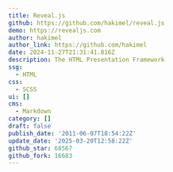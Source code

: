 ```yaml
---
title: Reveal.js
github: https://github.com/hakimel/reveal.js
demo: https://revealjs.com
author: hakimel
author_link: https://github.com/hakimel
date: 2024-11-27T21:31:41.816Z
description: The HTML Presentation Framework
ssg:
  - HTML
css:
  - SCSS
ui: []
cms:
  - Markdown
category: []
draft: false
publish_date: '2011-06-07T18:54:22Z'
update_date: '2025-03-20T12:58:22Z'
github_star: 68567
github_fork: 16683
---
```

